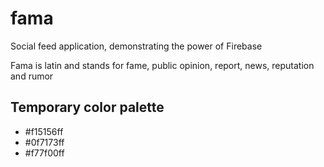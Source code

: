 # fama
Social feed application, demonstrating the power of Firebase

Fama is latin and stands for fame, public opinion, report, news, reputation and rumor

## Temporary color palette
* #f15156ff
* #0f7173ff
* #f77f00ff
